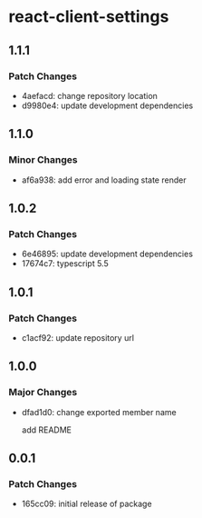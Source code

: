 # react-client-settings

## 1.1.1

### Patch Changes

- 4aefacd: change repository location
- d9980e4: update development dependencies

## 1.1.0

### Minor Changes

- af6a938: add error and loading state render

## 1.0.2

### Patch Changes

- 6e46895: update development dependencies
- 17674c7: typescript 5.5

## 1.0.1

### Patch Changes

- c1acf92: update repository url

## 1.0.0

### Major Changes

- dfad1d0: change exported member name

  add README

## 0.0.1

### Patch Changes

- 165cc09: initial release of package
